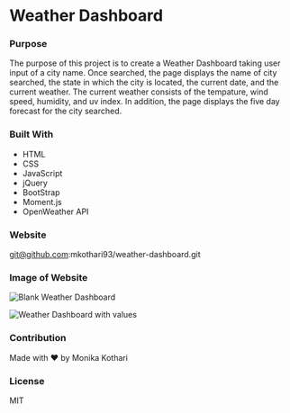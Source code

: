 # Weather Dashboard

### Purpose
The purpose of this project is to create a Weather Dashboard taking user input of a city name. Once searched, the page displays the name of city searched, the state in which the city is located, the current date, and the current weather. The current weather consists of the tempature, wind speed, humidity, and uv index. In addition, the page displays the five day forecast for the city searched.

### Built With
* HTML
* CSS
* JavaScript
* jQuery
* BootStrap
* Moment.js
* OpenWeather API

### Website
git@github.com:mkothari93/weather-dashboard.git

### Image of Website
![Blank Weather Dashboard](https://user-images.githubusercontent.com/90233589/140665325-0b1a9551-d98d-4124-89f2-34f52b9e9a79.JPG)


![Weather Dashboard with values](https://user-images.githubusercontent.com/90233589/140665328-11de322f-c3ac-4656-8273-8575b89d8a7a.JPG)


### Contribution
Made with ❤️ by Monika Kothari

### License
MIT
